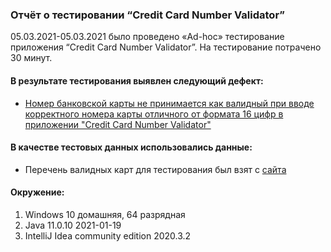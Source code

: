 ### **Отчёт о тестировании “Credit Card Number Validator”**

05.03.2021-05.03.2021 было проведено «Ad-hoc» тестирование приложения “Credit Card Number Validator”. На тестирование потрачено 30 минут.

#### **В результате тестирования выявлен следующий дефект:**

- [Номер банковской карты не принимается как валидный при вводе корректного номера карты отличного от формата 16 цифр в приложении "Credit Card Number Validator"](https://github.com/DimaLaps/JavaHomeWork1.2/issues/1)

#### **В качестве тестовых данных использовались данные:**

- Перечень валидных карт для тестирования был взят с [сайта](https://www.freeformatter.com/credit-card-number-generator-validator.html) 

#### **Окружение:**
1.	Windows 10 домашняя, 64 разрядная
2.	Java 11.0.10 2021-01-19
3.	IntelliJ Idea community edition 2020.3.2